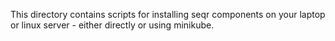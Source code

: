 This directory contains scripts for installing seqr components on your laptop or linux server - either directly or 
using minikube.